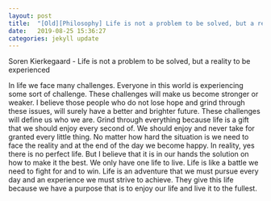```yaml
---
layout: post
title:  "[Old][Philosophy] Life is not a problem to be solved, but a reality to be experienced"
date:   2019-08-25 15:36:27
categories: jekyll update
---
```


Soren Kierkegaard -  Life is not a problem to be solved, but a reality to be experienced 

In life we face many challenges. Everyone in this world is experiencing some sort of challenge. These challenges will make us become stronger or weaker. I believe those people who do not lose hope and grind through these issues, will surely have a better and brighter future. These challenges will define us who we are. Grind through everything because life is a gift that we should enjoy every second of. We should enjoy and never take for granted every little thing. No matter how hard the situation is we need to face the reality and at the end of the day we become happy. In reality, yes there is no perfect life. But I believe that it is in our hands the solution on how to make it the best. We only have one life to live. Life is like a battle we need to fight for and to win. Life is an adventure that we must pursue every day and an experience we must strive to achieve. They give this life because we have a purpose that is to enjoy our life and live it to the fullest.